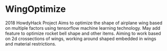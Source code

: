 # WingOptimize
2018 HowdyHack Project
Aims to optimize the shape of airplane wing based on multiple factors using tensorflow machine learning technology.
May add feature to optimize rocket bell shape and other items.
Aiming to work based on 2d crossections of wings, working around shaped embedded in wings and material restrictions.
